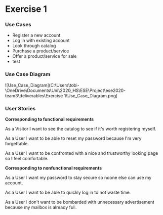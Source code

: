 # Exercise 1



### Use Cases

- Register a new account
- Log in with existing account
- Look through catalog
- Purchase a product/service
- Offer a product/service for sale
- test


### Use Case Diagram

![Use_Case_Diagram](C:\Users\tobi-\OneDrive\Documents\Uni\2020_HS\ESE\Project\ese2020-team3\deliverables\Exercise 1\Use_Case_Diagram.png)



### User Stories

**Corresponding to functional requirements**

As a Visitor I want to see the catalog to see if it's worth registering myself.

As a User I want to be able to reset my password because I'm very forgettable.

As a User I want to be confronted with a nice and trustworthy looking page so I feel comfortable.



**Corresponding to nonfunctional requirements**

As a User I want my password to stay secure so noone else can use my account.

As a User I want to be able to quickly log in to not waste time.

As a User I don't want to be bombarded with unnecessary advertisement because my mailbox is already full.

